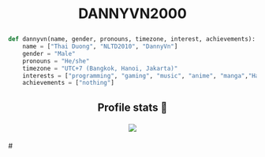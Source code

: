 
# <p align="center">DANNYVN2000</p>

```python
def dannyvn(name, gender, pronouns, timezone, interest, achievements):
    name = ["Thai Duong", "NLTD2010", "DannyVn"]
    gender = "Male"
    pronouns = "He/she"
    timezone = "UTC+7 (Bangkok, Hanoi, Jakarta)"
    interests = ["programming", "gaming", "music", "anime", "manga","Hackintosh"]
    achievements = ["nothing"]
```
## <p align="center">Profile stats :musical_keyboard:</p>

<div align="center">
    <img src="https://github-readme-stats.vercel.app/api?username=NLTD2010&show_icons=true&hide_border=true&bg_color=181825&text_color=cdd6f4&icon_color=f5c2e7&hide_title=true&include_all_commits=true&count_private=true&ring_color=f5c2e7&border_radius=8" style="margin-bottom: 20px;" />
</div>
#
